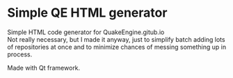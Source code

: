 # Simple QE HTML generator
 Simple HTML code generator for QuakeEngine.gitub.io  
 Not really necessary, but I made it anyway, just to simplify batch adding lots of repositories at once and to minimize chances of messing something up in process.  
   
 Made with Qt framework.
